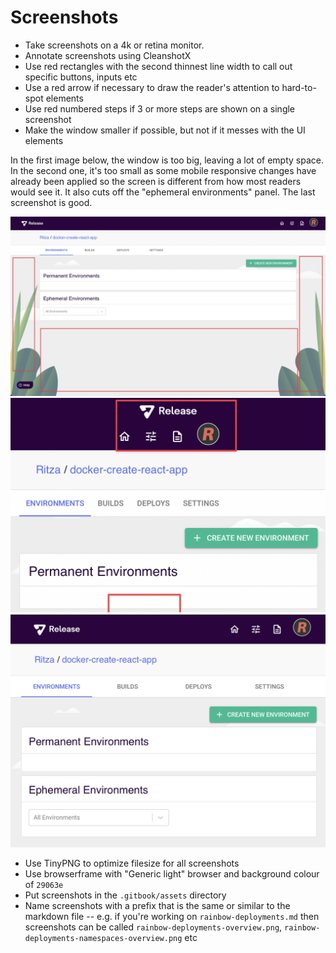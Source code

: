 # Screenshots

* Take screenshots on a 4k or retina monitor.
* Annotate screenshots using CleanshotX
* Use red rectangles with the second thinnest line width to call out specific buttons, inputs etc
* Use a red arrow if necessary to draw the reader's attention to hard-to-spot elements
* Use red numbered steps if 3 or more steps are shown on a single screenshot
* Make the window smaller if possible, but not if it messes with the UI elements

In the first image below, the window is too big, leaving a lot of empty space. In the second one, it's too small as some mobile responsive changes have already been applied so the screen is different from how most readers would see it. It also cuts off the "ephemeral environments" panel. The last screenshot is good.

![](./img/toobig.png)
![](./img/toosmall.png)
![](./img/justright.png)




* Use TinyPNG to optimize filesize for all screenshots
* Use browserframe with "Generic light" browser and background colour of `29063e` 
* Put screenshots in the `.gitbook/assets` directory
* Name screenshots with a prefix that is the same or similar to the markdown file -- e.g. if you're working on `rainbow-deployments.md` then screenshots can be called `rainbow-deployments-overview.png`, `rainbow-deployments-namespaces-overview.png` etc
